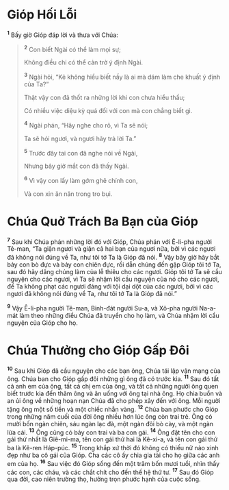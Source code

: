 # Gióp Hối Lỗi
<sup><b>1</b></sup> Bấy giờ Gióp đáp lời và thưa với Chúa:


> <sup><b>2</b></sup> Con biết Ngài có thể làm mọi sự;
> 
> Không điều chi có thể cản trở ý định Ngài.
> 
> <sup><b>3</b></sup> Ngài hỏi, “Kẻ không hiểu biết nầy là ai mà dám làm che khuất ý định của Ta?”
> 
> Thật vậy con đã thốt ra những lời khi con chưa hiểu thấu;
> 
> Có nhiều việc diệu kỳ quá đối với con mà con chẳng biết gì.
> 
> <sup><b>4</b></sup> Ngài phán, “Hãy nghe cho rõ, vì Ta sẽ nói;
> 
> Ta sẽ hỏi ngươi, và ngươi hãy trả lời Ta.”
> 
> <sup><b>5</b></sup> Trước đây tai con đã nghe nói về Ngài,
> 
> Nhưng bây giờ mắt con đã thấy Ngài.
> 
> <sup><b>6</b></sup> Vì vậy con lấy làm gớm ghê chính con,
> 
> Và con xin ăn năn trong tro bụi.
>

# Chúa Quở Trách Ba Bạn của Gióp
<sup><b>7</b></sup> Sau khi Chúa phán những lời đó với Gióp, Chúa phán với Ê-li-pha người Tê-man, “Ta giận ngươi và giận cả hai bạn của ngươi nữa, bởi vì các ngươi đã không nói đúng về Ta, như tôi tớ Ta là Gióp đã nói. <sup><b>8</b></sup> Vậy bây giờ hãy bắt bảy con bò đực và bảy con chiên đực, rồi dẫn chúng đến gặp Gióp tôi tớ Ta, sau đó hãy dâng chúng làm của lễ thiêu cho các ngươi. Gióp tôi tớ Ta sẽ cầu nguyện cho các ngươi, vì Ta sẽ nhậm lời cầu nguyện của nó cho các ngươi, để Ta không phạt các ngươi đáng với tội dại dột của các ngươi, bởi vì các ngươi đã không nói đúng về Ta, như tôi tớ Ta là Gióp đã nói.”

<sup><b>9</b></sup> Vậy Ê-li-pha người Tê-man, Binh-đát người Su-a, và Xô-pha người Na-a-mát làm theo những điều Chúa đã truyền cho họ làm, và Chúa nhậm lời cầu nguyện của Gióp cho họ.

# Chúa Thưởng cho Gióp Gấp Ðôi
<sup><b>10</b></sup> Sau khi Gióp đã cầu nguyện cho các bạn ông, Chúa tái lập vận mạng của ông. Chúa ban cho Gióp gấp đôi những gì ông đã có trước kia. <sup><b>11</b></sup> Sau đó tất cả anh em của ông, tất cả chị em của ông, và tất cả những người ông quen biết trước kia đến thăm ông và ăn uống với ông tại nhà ông. Họ chia buồn và an ủi ông về những hoạn nạn Chúa đã cho phép xảy đến với ông. Mỗi người tặng ông một số tiền và một chiếc nhẫn vàng. <sup><b>12</b></sup> Chúa ban phước cho Gióp trong những năm cuối của đời ông nhiều hơn lúc ông còn trai trẻ. Ông có mười bốn ngàn chiên, sáu ngàn lạc đà, một ngàn đôi bò cày, và một ngàn lừa cái. <sup><b>13</b></sup> Ông cũng có bảy con trai và ba con gái. <sup><b>14</b></sup> Ông đặt tên cho con gái thứ nhất là Giê-mi-ma, tên con gái thứ hai là Kê-xi-a, và tên con gái thứ ba là Kê-ren Háp-púc. <sup><b>15</b></sup> Trong khắp xứ thời đó không có thiếu nữ nào xinh đẹp như ba cô gái của Gióp. Cha các cô ấy chia gia tài cho họ giữa các anh em của họ. <sup><b>16</b></sup> Sau việc đó Gióp sống đến một trăm bốn mươi tuổi, nhìn thấy các con, các cháu, và các chắt chít cho đến thế hệ thứ tư. <sup><b>17</b></sup> Sau đó Gióp qua đời, cao niên trường thọ, hưởng trọn phước hạnh của cuộc sống.

